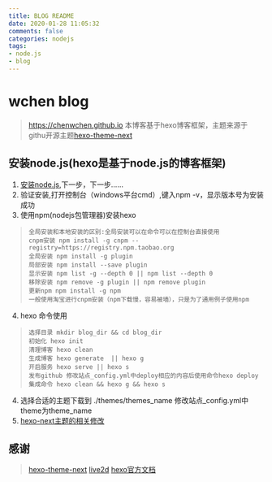 ```yaml
---
title: BLOG README
date: 2020-01-28 11:05:32
comments: false
categories: nodejs
tags:
- node.js
- blog
---
```

# wchen blog
> https://chenwchen.github.io
> 本博客基于hexo博客框架，主题来源于githu开源主题[hexo-theme-next](https://github.com/iissnan/hexo-theme-next)
<!-- more -->
## 安装node.js(hexo是基于node.js的博客框架)

1. [安装node.js](https://nodejs.org/zh-cn/),下一步，下一步......
2. 验证安装,打开控制台（windows平台cmd）,键入npm -v，显示版本号为安装成功
3. 使用npm(nodejs包管理器)安装hexo

>```
> 全局安装和本地安装的区别:全局安装可以在命令可以在控制台直接使用
> cnpm安装 npm install -g cnpm --registry=https://registry.npm.taobao.org
> 全局安装 npm install -g plugin 
> 局部安装 npm install --save plugin
> 显示安装 npm list -g --depth 0 || npm list --depth 0
> 移除安装 npm remove -g plugin || npm remove plugin
> 更新npm npm install -g npm
> 一般使用淘宝进行cnpm安装（npm下载慢，容易被墙），只是为了通用例子使用npm
>```

4. hexo 命令使用

>``` 
>选择目录 mkdir blog_dir && cd blog_dir
> 初始化 hexo init
> 清理博客 hexo clean 
> 生成博客 hexo generate  || hexo g
> 开启服务 hexo serve || hexo s
> 发布github 修改站点_config.yml中deploy相应的内容后使用命令hexo deploy
> 集成命令 hexo clean && hexo g && hexo s
>```

4. 选择合适的主题下载到 ./themes/themes_name 修改站点_config.yml中theme为theme_name
5. [hexo-next主题的相关修改](https://theme-next.iissnan.com/getting-started.html)

## 感谢
> [hexo-theme-next](https://github.com/iissnan/hexo-theme-next)
> [live2d](https://github.com/xiazeyu/live2d-widget-models)
> [hexo官方文档](https://theme-next.iissnan.com/getting-started.htm)